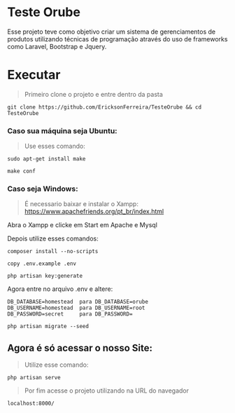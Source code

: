 # Teste Orube

Esse projeto teve como objetivo criar um sistema de gerenciamentos de produtos utilizando técnicas de programação através do uso de frameworks como Laravel, Bootstrap e Jquery.


# Executar
> Primeiro clone o projeto e entre dentro da pasta
```
git clone https://github.com/EricksonFerreira/TesteOrube && cd TesteOrube
```
### Caso sua máquina seja Ubuntu:
> Use esses comando:
```
sudo apt-get install make
```
```
make conf
```
### Caso seja Windows:
> É necessario baixar e instalar o Xampp: https://www.apachefriends.org/pt_br/index.html
<p> Abra o Xampp e clicke em Start em Apache e Mysql</p>
<p>Depois utilize esses comandos:</p>

```
composer install --no-scripts
```
```
copy .env.example .env
```
```
php artisan key:generate
```
Agora entre no arquivo .env e altere:
```
DB_DATABASE=homestead  para DB_DATABASE=orube
DB_USERNAME=homestead  para DB_USERNAME=root
DB_PASSWORD=secret     para DB_PASSWORD=
```
```
php artisan migrate --seed
```

## Agora é só acessar o nosso Site:

> Utilize esse comando:
```
php artisan serve
```
> Por fim acesse o projeto utilizando na URL do navegador

```
localhost:8000/
```
